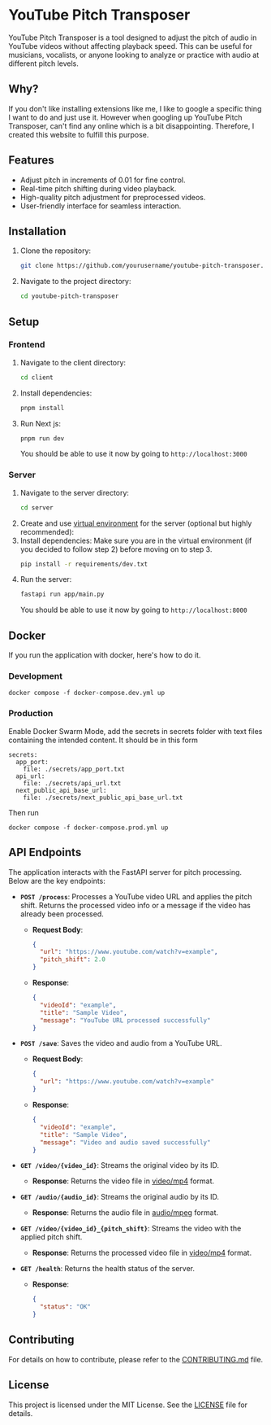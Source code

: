 # YouTube Pitch Transposer

YouTube Pitch Transposer is a tool designed to adjust the pitch of audio in YouTube videos without affecting playback speed. This can be useful for musicians, vocalists, or anyone looking to analyze or practice with audio at different pitch levels.

## Why?

If you don't like installing extensions like me, I like to google a specific thing I want to do and just use it.
However when googling up YouTube Pitch Transposer, can't find any online which is a bit disappointing.
Therefore, I created this website to fulfill this purpose.

## Features

- Adjust pitch in increments of 0.01 for fine control.
- Real-time pitch shifting during video playback.
- High-quality pitch adjustment for preprocessed videos.
- User-friendly interface for seamless interaction.

## Installation

1. Clone the repository:
   ```bash
   git clone https://github.com/yourusername/youtube-pitch-transposer.git
   ```
2. Navigate to the project directory:
   ```bash
   cd youtube-pitch-transposer
   ```

## Setup

### Frontend

1. Navigate to the client directory:
   ```bash
   cd client
   ```
2. Install dependencies:
   ```bash
   pnpm install
   ```
3. Run Next js:
   ```bash
   pnpm run dev
   ```
   You should be able to use it now by going to `http://localhost:3000`

### Server

1. Navigate to the server directory:
   ```bash
   cd server
   ```
2. Create and use [virtual environment](https://docs.python.org/3/tutorial/venv.html) for the server (optional but highly recommended):
3. Install dependencies:
   Make sure you are in the virtual environment (if you decided to follow step 2) before moving on to step 3.
   ```bash
   pip install -r requirements/dev.txt
   ```
4. Run the server:
   ```bash
   fastapi run app/main.py
   ```
   You should be able to use it now by going to `http://localhost:8000`

## Docker

If you run the application with docker, here's how to do it.

### Development

```
docker compose -f docker-compose.dev.yml up
```

### Production

Enable Docker Swarm Mode, add the secrets in secrets folder with text files containing the intended content. It should be in this form

```
secrets:
  app_port:
    file: ./secrets/app_port.txt
  api_url:
    file: ./secrets/api_url.txt
  next_public_api_base_url:
    file: ./secrets/next_public_api_base_url.txt
```

Then run

```
docker compose -f docker-compose.prod.yml up
```

## API Endpoints

The application interacts with the FastAPI server for pitch processing. Below are the key endpoints:

- **`POST /process`**: Processes a YouTube video URL and applies the pitch shift. Returns the processed video info or a message if the video has already been processed.

  - **Request Body**:
    ```json
    {
      "url": "https://www.youtube.com/watch?v=example",
      "pitch_shift": 2.0
    }
    ```
  - **Response**:
    ```json
    {
      "videoId": "example",
      "title": "Sample Video",
      "message": "YouTube URL processed successfully"
    }
    ```

- **`POST /save`**: Saves the video and audio from a YouTube URL.

  - **Request Body**:
    ```json
    {
      "url": "https://www.youtube.com/watch?v=example"
    }
    ```
  - **Response**:
    ```json
    {
      "videoId": "example",
      "title": "Sample Video",
      "message": "Video and audio saved successfully"
    }
    ```

- **`GET /video/{video_id}`**: Streams the original video by its ID.

  - **Response**: Returns the video file in [video/mp4](http://_vscodecontentref_/0) format.

- **`GET /audio/{audio_id}`**: Streams the original audio by its ID.

  - **Response**: Returns the audio file in [audio/mpeg](http://_vscodecontentref_/1) format.

- **`GET /video/{video_id}_{pitch_shift}`**: Streams the video with the applied pitch shift.

  - **Response**: Returns the processed video file in [video/mp4](http://_vscodecontentref_/2) format.

- **`GET /health`**: Returns the health status of the server.

  - **Response**:
    ```json
    {
      "status": "OK"
    }
    ```

## Contributing

For details on how to contribute, please refer to the [CONTRIBUTING.md](CONTRIBUTING.md) file.

## License

This project is licensed under the MIT License. See the [LICENSE](LICENSE) file for details.
